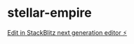# stellar-empire

[Edit in StackBlitz next generation editor ⚡️](https://stackblitz.com/~/github.com/sayghteight/stellar-empire)